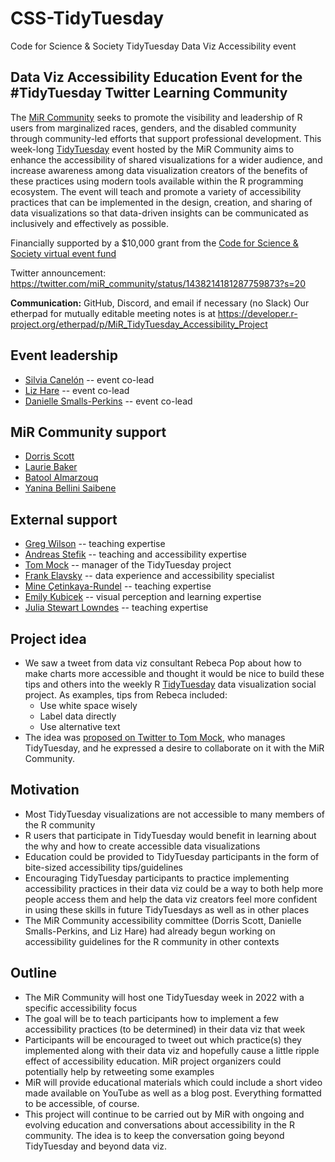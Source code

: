 # CSS-TidyTuesday
Code for Science &amp; Society TidyTuesday Data Viz Accessibility event

## Data Viz Accessibility Education Event for the #TidyTuesday Twitter Learning Community

The [MiR Community](https://mircommunity.com/about/) seeks to promote the visibility and leadership of R users from marginalized races, genders, and the disabled community through community-led efforts that support professional development. This week-long [TidyTuesday](https://github.com/rfordatascience/tidytuesday) event hosted by the MiR Community aims to enhance the accessibility of shared visualizations for a wider audience, and increase awareness among data visualization creators of the benefits of these practices using modern tools available within the R programming ecosystem. The event will teach and promote a variety of accessibility practices that can be implemented in the design, creation, and sharing of data visualizations so that data-driven insights can be communicated as inclusively and effectively as possible.

Financially supported by a $10,000 grant from the [Code for Science & Society virtual event fund](https://eventfund.codeforscience.org/announcing-the-new-cohort-of-event-fund-grantees/)

Twitter announcement: https://twitter.com/miR_community/status/1438214181287759873?s=20

**Communication:** GitHub, Discord, and email if necessary (no Slack) 
Our etherpad for mutually editable meeting notes is at https://developer.r-project.org/etherpad/p/MiR_TidyTuesday_Accessibility_Project
## Event leadership
* [Silvia Canelón](https://twitter.com/spcanelon) -- event co-lead
* [Liz Hare](https://twitter.com/DogGeneticsLLC) -- event co-lead
* [Danielle Smalls-Perkins](https://twitter.com/smallperks) -- event co-lead

## MiR Community support
* [Dorris Scott](https://twitter.com/Dorris_Scott)
* [Laurie Baker](https://twitter.com/llbaker1707)
* [Batool Almarzouq](https://twitter.com/batool664)
* [Yanina Bellini Saibene](https://twitter.com/yabellini)

## External support
* [Greg Wilson](https://twitter.com/gvwilson) -- teaching expertise
* [Andreas Stefik](https://web.cs.unlv.edu/stefika/) -- teaching and accessibility expertise
* [Tom Mock](https://twitter.com/thomas_mock) -- manager of the TidyTuesday project
* [Frank Elavsky](https://twitter.com/FrankElavsky) -- data experience and accessibility specialist
* [Mine Çetinkaya-Rundel](https://twitter.com/minebocek) -- teaching expertise
* [Emily Kubicek](https://twitter.com/steministemily) -- visual perception and learning expertise
* [Julia Stewart Lowndes](https://twitter.com/juliesquid) -- teaching expertise

## Project idea
* We saw a tweet from data viz consultant Rebeca Pop about how to make charts more accessible and thought it would be nice to build these tips and others into the weekly R [TidyTuesday](https://github.com/rfordatascience/tidytuesday) data visualization social project. As examples, tips from Rebeca included:
  * Use white space wisely
  * Label data directly
  * Use alternative text
* The idea was [proposed on Twitter to Tom Mock](https://twitter.com/spcanelon/status/1328503523797999616?s=20), who manages TidyTuesday, and he expressed a desire to collaborate on it with the MiR Community. 

## Motivation
* Most TidyTuesday visualizations are not accessible to many members of the R community
* R users that participate in TidyTuesday would benefit in learning about the why and how to create accessible data visualizations
* Education could be provided to TidyTuesday participants in the form of bite-sized accessibility tips/guidelines
* Encouraging TidyTuesday participants to practice implementing accessibility practices in their data viz could be a way to both help more people access them and help the data viz creators feel more confident in using these skills in future TidyTuesdays as well as in other places
* The MiR Community accessibility committee (Dorris Scott, Danielle Smalls-Perkins, and Liz Hare) had already begun working on accessibility guidelines for the R community in other contexts

## Outline
* The MiR Community will host one TidyTuesday week in 2022 with a specific accessibility focus
* The goal will be to teach participants how to implement a few accessibility practices (to be determined) in their data viz that week
* Participants will be encouraged to tweet out which practice(s) they implemented along with their data viz and hopefully cause a little ripple effect of accessibility education. MiR project organizers could potentially help by retweeting some examples
* MiR will provide educational materials which could include a short video made available on YouTube as well as a blog post. Everything formatted to be accessible, of course.
* This project will continue to be carried out by MiR with ongoing and evolving education and conversations about accessibility in the R community. The idea is to keep the conversation going beyond TidyTuesday and beyond data viz.
